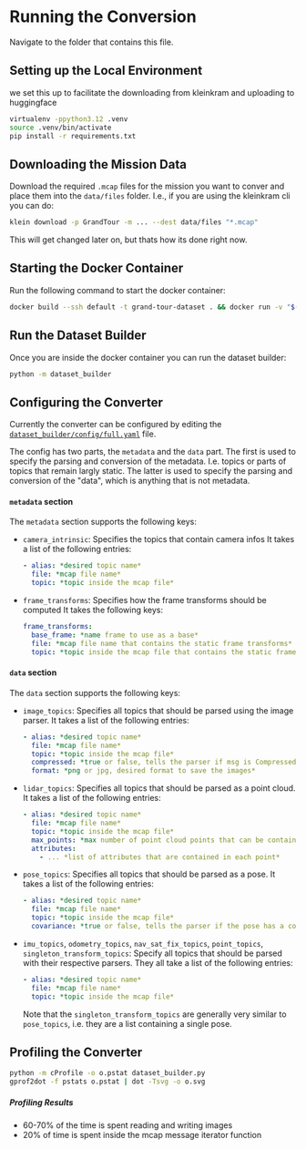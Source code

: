 # Running the Conversion

Navigate to the folder that contains this file.

## Setting up the Local Environment

we set this up to facilitate the downloading from kleinkram and uploading to huggingface

```bash
virtualenv -ppython3.12 .venv
source .venv/bin/activate
pip install -r requirements.txt
```

## Downloading the Mission Data

Download the required `.mcap` files for the mission you want to conver and place them into the `data/files` folder.
I.e., if you are using the kleinkram cli you can do:

```bash
klein download -p GrandTour -m ... --dest data/files "*.mcap"
```

This will get changed later on, but thats how its done right now.

## Starting the Docker Container

Run the following command to start the docker container:

```bash
docker build --ssh default -t grand-tour-dataset . && docker run -v "$(pwd):/app" --rm -it grand-tour-dataset
```

## Run the Dataset Builder

Once you are inside the docker container you can run the dataset builder:

```bash
python -m dataset_builder
```

## Configuring the Converter

Currently the converter can be configured by editing the [`dataset_builder/config/full.yaml`](dataset_builder/config/full.yaml) file.

The config has two parts, the `metadata` and the `data` part.
The first is used to specify the parsing and conversion of the metadata.
I.e. topics or parts of topics that remain largly static.
The latter is used to specify the parsing and conversion of the "data", which is anything that is not metadata.

#### `metadata` section

The `metadata` section supports the following keys:

- `camera_intrinsic`: Specifies the topics that contain camera infos
  It takes a list of the following entries:
  ```yaml
  - alias: *desired topic name*
    file: *mcap file name*
    topic: *topic inside the mcap file*
  ```
- `frame_transforms`: Specifies how the frame transforms should be computed
  It takes the following keys:

  ```yaml
  frame_transforms:
    base_frame: *name frame to use as a base*
    file: *mcap file name that contains the static frame transforms*
    topic: *topic inside the mcap file that contains the static frame transforms*
  ```

#### `data` section

The `data` section supports the following keys:

- `image_topics`: Specifies all topics that should be parsed using the image parser.
  It takes a list of the following entries:

  ```yaml
  - alias: *desired topic name*
    file: *mcap file name*
    topic: *topic inside the mcap file*
    compressed: *true or false, tells the parser if msg is CompressedImage or Image*
    format: *png or jpg, desired format to save the images*
  ```

- `lidar_topics`: Specifies all topics that should be parsed as a point cloud.
  It takes a list of the following entries:

  ```yaml
  - alias: *desired topic name*
    file: *mcap file name*
    topic: *topic inside the mcap file*
    max_points: *max number of point cloud points that can be contained in a message*
    attributes:
      - ... *list of attributes that are contained in each point*
  ```

- `pose_topics`: Specifies all topics that should be parsed as a pose.
  It takes a list of the following entries:

  ```yaml
  - alias: *desired topic name*
    file: *mcap file name*
    topic: *topic inside the mcap file*
    covariance: *true or false, tells the parser if the pose has a covariance matrix*
  ```

- `imu_topics`, `odometry_topics`, `nav_sat_fix_topics`, `point_topics`, `singleton_transform_topics`:
  Specify all topics that should be parsed with their respective parsers.
  They all take a list of the following entries:

  ```yaml
  - alias: *desired topic name*
    file: *mcap file name*
    topic: *topic inside the mcap file*
  ```

  Note that the `singleton_transform_topics` are generally very similar to `pose_topics`, i.e. they are a list containing a single pose.

## Profiling the Converter

```bash
python -m cProfile -o o.pstat dataset_builder.py
gprof2dot -f pstats o.pstat | dot -Tsvg -o o.svg
```

##### Profiling Results

- 60-70% of the time is spent reading and writing images
- 20% of time is spent inside the mcap message iterator function
